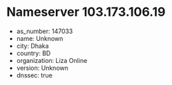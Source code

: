 # Nameserver 103.173.106.19

* as_number: 147033
* name: Unknown
* city: Dhaka
* country: BD
* organization: Liza Online
* version: Unknown
* dnssec: true
